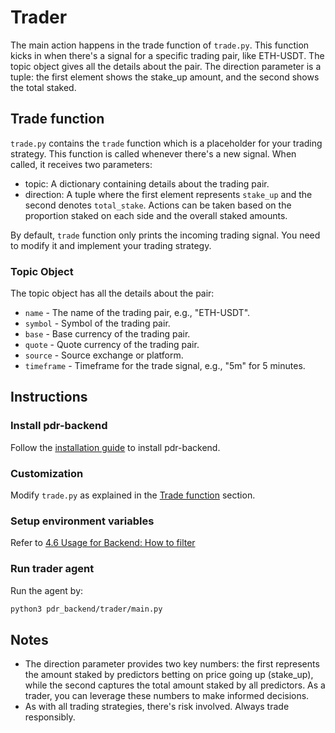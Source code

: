 # Trader

The main action happens in the trade function of `trade.py`. This function kicks in when there's a signal for a specific trading pair, like ETH-USDT. The topic object gives all the details about the pair. The direction parameter is a tuple: the first element shows the stake_up amount, and the second shows the total staked.

## Trade function

`trade.py` contains the `trade` function which is a placeholder for your trading strategy. This function is called whenever there's a new signal. When called, it receives two parameters:

- topic: A dictionary containing details about the trading pair.
- direction: A tuple where the first element represents `stake_up` and the second denotes `total_stake`. Actions can be taken based on the proportion staked on each side and the overall staked amounts.

By default, `trade` function only prints the incoming trading signal. You need to modify it and implement your trading strategy.

### Topic Object

The topic object has all the details about the pair:

- `name` - The name of the trading pair, e.g., "ETH-USDT".
- `symbol` - Symbol of the trading pair.
- `base` - Base currency of the trading pair.
- `quote` - Quote currency of the trading pair.
- `source` - Source exchange or platform.
- `timeframe` - Timeframe for the trade signal, e.g., "5m" for 5 minutes.

## Instructions

### Install pdr-backend

Follow the [installation guide](../../../READMEs/install.md) to install pdr-backend.

### Customization

Modify `trade.py` as explained in the [Trade function](#trade-function) section.

### Setup environment variables

Refer to [4.6 Usage for Backend: How to filter](../../../README.md#46-usage-for-backend-how-to-filter)

### Run trader agent

Run the agent by:

```bash
python3 pdr_backend/trader/main.py
```

## Notes

- The direction parameter provides two key numbers: the first represents the amount staked by predictors betting on price going up (stake_up), while the second captures the total amount staked by all predictors. As a trader, you can leverage these numbers to make informed decisions.
- As with all trading strategies, there's risk involved. Always trade responsibly.
